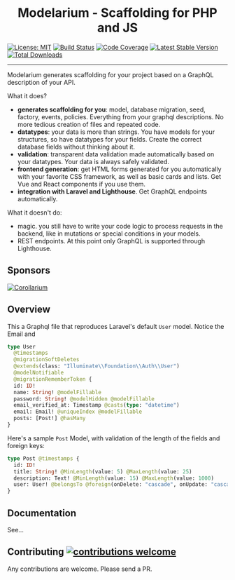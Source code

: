 <h1 align="center">Modelarium - Scaffolding for PHP and JS</h1>

[![License: MIT](https://img.shields.io/badge/License-MIT-yellow.svg)](https://opensource.org/licenses/MIT)
[![Build Status](https://travis-ci.com/Corollarium/modelarium.svg?branch=master)](https://travis-ci.com/Corollarium/modelarium)
[![Code Coverage](https://scrutinizer-ci.com/g/Corollarium/modelarium/badges/coverage.png?b=master)](https://scrutinizer-ci.com/g/Corollarium/modelarium/?branch=master)
[![Latest Stable Version](https://img.shields.io/packagist/v/corollarium/modelarium.svg?style=flat-square)](https://packagist.org/packages/corollarium/modelarium)
[![Total Downloads](https://img.shields.io/packagist/dt/corollarium/modelarium.svg?style=flat-square)](https://packagist.org/packages/corollarium/modelarium)

---

Modelarium generates scaffolding for your project based on a GraphQL description of your API.

What it does?

- **generates scaffolding for you**: model, database migration, seed, factory, events, policies. Everything from your graphql descriptions. No more tedious creation of files and repeated code.
- **datatypes**: your data is more than strings. You have models for your structures, so have datatypes for your fields. Create the correct database fields without thinking about it.
- **validation**: transparent data validation made automatically based on your datatypes. Your data is always safely validated.
- **frontend generation**: get HTML forms generated for you automatically with your favorite CSS framework, as well as basic cards and lists. Get Vue and React components if you use them.
- **integration with Laravel and Lighthouse**. Get GraphQL endpoints automatically.

What it doesn't do:

- magic. you still have to write your code logic to process requests in the backend, like in mutations or special conditions in your models.
- REST endpoints. At this point only GraphQL is supported through Lighthouse.

## Sponsors

[![Corollarium](https://modelarium.github.com/logo-horizontal-400px.png)](https://corollarium.com)

## Overview

This a Graphql file that reproduces Laravel's default `User` model. Notice the Email and

```graphql
type User
  @timestamps
  @migrationSoftDeletes
  @extends(class: "Illuminate\\Foundation\\Auth\\User")
  @modelNotifiable
  @migrationRememberToken {
  id: ID!
  name: String! @modelFillable
  password: String! @modelHidden @modelFillable
  email_verified_at: Timestamp @casts(type: "datetime")
  email: Email! @uniqueIndex @modelFillable
  posts: [Post!] @hasMany
}
```

Here's a sample `Post` Model, with validation of the length of the fields and foreign keys:

```graphql
type Post @timestamps {
  id: ID!
  title: String! @MinLength(value: 5) @MaxLength(value: 25)
  description: Text! @MinLength(value: 15) @MaxLength(value: 1000)
  user: User! @belongsTo @foreign(onDelete: "cascade", onUpdate: "cascade")
}
```

## Documentation

See...

## Contributing [![contributions welcome](https://img.shields.io/badge/contributions-welcome-brightgreen.svg?style=flat)](https://github.com/Corollarium/modelarium/issues)

Any contributions are welcome. Please send a PR.
